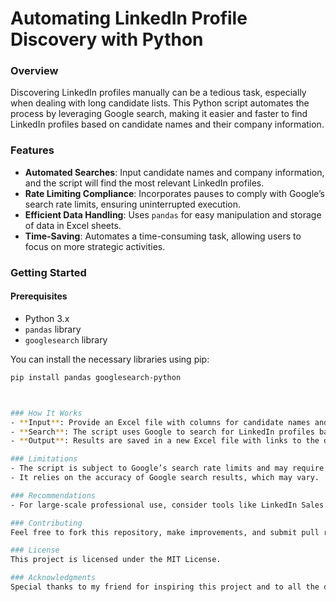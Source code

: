 # Automating LinkedIn Profile Discovery with Python

### Overview
Discovering LinkedIn profiles manually can be a tedious task, especially when dealing with long candidate lists. This Python script automates the process by leveraging Google search, making it easier and faster to find LinkedIn profiles based on candidate names and their company information.

### Features
- **Automated Searches**: Input candidate names and company information, and the script will find the most relevant LinkedIn profiles.
- **Rate Limiting Compliance**: Incorporates pauses to comply with Google’s search rate limits, ensuring uninterrupted execution.
- **Efficient Data Handling**: Uses `pandas` for easy manipulation and storage of data in Excel sheets.
- **Time-Saving**: Automates a time-consuming task, allowing users to focus on more strategic activities.

### Getting Started

#### Prerequisites
- Python 3.x
- `pandas` library
- `googlesearch` library

You can install the necessary libraries using pip:

```bash
pip install pandas googlesearch-python



### How It Works
- **Input**: Provide an Excel file with columns for candidate names and company names.
- **Search**: The script uses Google to search for LinkedIn profiles based on the input data.
- **Output**: Results are saved in a new Excel file with links to the discovered LinkedIn profiles.

### Limitations
- The script is subject to Google’s search rate limits and may require pauses to avoid errors.
- It relies on the accuracy of Google search results, which may vary.

### Recommendations
- For large-scale professional use, consider tools like LinkedIn Sales Navigator or LinkedIn Recruiter, which comply with LinkedIn’s Terms of Service.

### Contributing
Feel free to fork this repository, make improvements, and submit pull requests. Your contributions are welcome!

### License
This project is licensed under the MIT License.

### Acknowledgments
Special thanks to my friend for inspiring this project and to all the developers contributing to open-source libraries.
